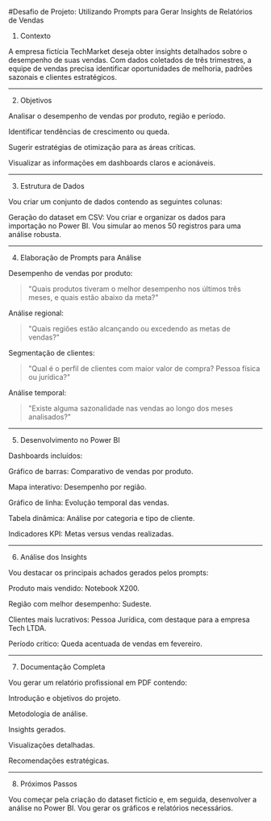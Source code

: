 #Desafio de Projeto: Utilizando Prompts para Gerar Insights de Relatórios de Vendas

1. Contexto

A empresa fictícia TechMarket deseja obter insights detalhados sobre o desempenho de suas vendas. Com dados coletados de três trimestres, a equipe de vendas precisa identificar oportunidades de melhoria, padrões sazonais e clientes estratégicos.


---

2. Objetivos

Analisar o desempenho de vendas por produto, região e período.

Identificar tendências de crescimento ou queda.

Sugerir estratégias de otimização para as áreas críticas.

Visualizar as informações em dashboards claros e acionáveis.



---

3. Estrutura de Dados

Vou criar um conjunto de dados contendo as seguintes colunas:

Geração do dataset em CSV: Vou criar e organizar os dados para importação no Power BI. Vou simular ao menos 50 registros para uma análise robusta.


---

4. Elaboração de Prompts para Análise

Desempenho de vendas por produto:

> "Quais produtos tiveram o melhor desempenho nos últimos três meses, e quais estão abaixo da meta?"



Análise regional:

> "Quais regiões estão alcançando ou excedendo as metas de vendas?"



Segmentação de clientes:

> "Qual é o perfil de clientes com maior valor de compra? Pessoa física ou jurídica?"



Análise temporal:

> "Existe alguma sazonalidade nas vendas ao longo dos meses analisados?"





---

5. Desenvolvimento no Power BI

Dashboards incluídos:

Gráfico de barras: Comparativo de vendas por produto.

Mapa interativo: Desempenho por região.

Gráfico de linha: Evolução temporal das vendas.

Tabela dinâmica: Análise por categoria e tipo de cliente.

Indicadores KPI: Metas versus vendas realizadas.




---

6. Análise dos Insights

Vou destacar os principais achados gerados pelos prompts:

Produto mais vendido: Notebook X200.

Região com melhor desempenho: Sudeste.

Clientes mais lucrativos: Pessoa Jurídica, com destaque para a empresa Tech LTDA.

Período crítico: Queda acentuada de vendas em fevereiro.



---

7. Documentação Completa

Vou gerar um relatório profissional em PDF contendo:

Introdução e objetivos do projeto.

Metodologia de análise.

Insights gerados.

Visualizações detalhadas.

Recomendações estratégicas.



---

8. Próximos Passos

Vou começar pela criação do dataset fictício e, em seguida, desenvolver a análise no Power BI. Vou gerar os gráficos e relatórios necessários.


